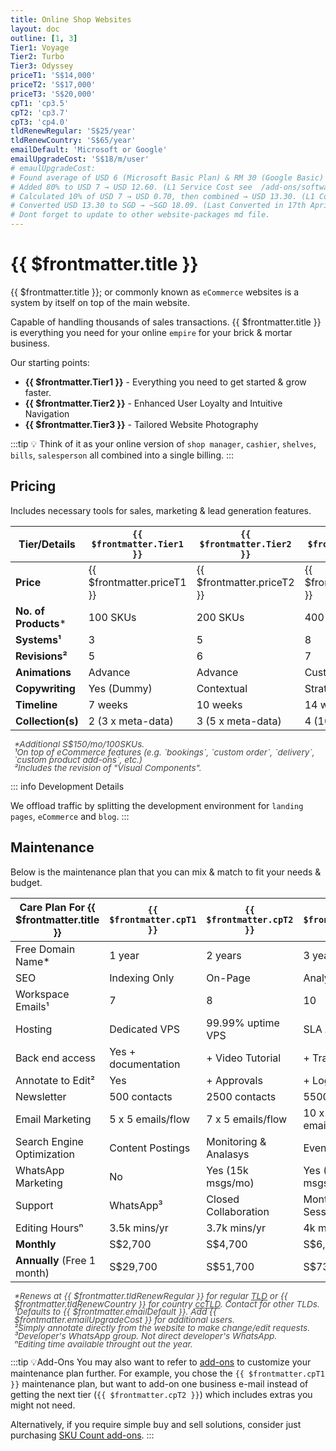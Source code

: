 ```yaml
---
title: Online Shop Websites
layout: doc
outline: [1, 3]
Tier1: Voyage
Tier2: Turbo
Tier3: Odyssey
priceT1: 'S$14,000'
priceT2: 'S$17,000'
priceT3: 'S$20,000'
cpT1: 'cp3.5'
cpT2: 'cp3.7'
cpT3: 'cp4.0'
tldRenewRegular: 'S$25/year'
tldRenewCountry: 'S$65/year'
emailDefault: 'Microsoft or Google'
emailUpgradeCost: 'S$18/m/user'
# emaulUpgradeCost:
# Found average of USD 6 (Microsoft Basic Plan) & RM 30 (Google Basic) (as USD 7 to adjust for currency rate) → USD 6.50. 
# Added 80% to USD 7 → USD 12.60. (L1 Service Cost see  /add-ons/softwares.html#_1-service-cost-threshold)
# Calculated 10% of USD 7 → USD 0.70, then combined → USD 13.30. (L1 Complexity Configuration Cost /add-ons/softwares.html#_2-complexity-threshold)
# Converted USD 13.30 to SGD → ~SGD 18.09. (Last Converted in 17th Apri 2025)
# Dont forget to update to other website-packages md file.
---
```


# {{ $frontmatter.title }}

{{ $frontmatter.title }}; or commonly known as `eCommerce` websites is a system by itself on top of the main website.

Capable of handling thousands of sales transactions. {{ $frontmatter.title }} is everything you need for your online `empire` for your brick & mortar business.

Our starting points:

- **{{ $frontmatter.Tier1 }}** - Everything you need to get started & grow faster.
- **{{ $frontmatter.Tier2 }}** - Enhanced User Loyalty and Intuitive Navigation
- **{{ $frontmatter.Tier3 }}** - Tailored Website Photography

:::tip 💡 
Think of it as your online version of `shop manager`, `cashier`, `shelves`, `bills`, `salesperson` all combined into a single billing.
:::

<!-- package details -->
## Pricing

Includes necessary tools for sales, marketing & lead generation features.

| Tier/Details          | `{{ $frontmatter.Tier1 }}` | `{{ $frontmatter.Tier2 }}` | `{{ $frontmatter.Tier3 }}` |
|-----------------------|----------------------------|----------------------------|----------------------------|
| **Price**             | {{ $frontmatter.priceT1 }} | {{ $frontmatter.priceT2 }} | {{ $frontmatter.priceT3 }} |
| **No. of Products***  | 100 SKUs                   | 200 SKUs                   | 400 SKUs                   |
| **Systems¹**          | 3                          | 5                          | 8                          |
| **Revisions²**        | 5                          | 6                          | 7                          |
| **Animations**        | Advance                    | Advance                    | Custom                     |
| **Copywriting**       | Yes (Dummy)                | Contextual                 | Strategized                |
| **Timeline**          | 7 weeks                    | 10 weeks                   | 14 weeks                   |
| **Collection(s)**     | 2 (3 x meta-data)          | 3 (5 x meta-data)          | 4 (10 x meta-data)         |

<ul style="color: inherit; font-size: 0.85rem; line-height: 0.8rem; list-style-type: none; opacity: 0.8; padding-left: 6px">
  <li><i>*Additional S$150/mo/100SKUs.</i></li>
  <li><i>¹On top of eCommerce features (e.g. `bookings`, `custom order`, `delivery`, `custom product add-ons`, etc.)</i></li>
  <li><i>²Includes the revision of "Visual Components".</i></li>
</ul>

::: info Development Details

We offload traffic by splitting the development environment for `landing pages`, `eCommerce` and `blog`.
:::
<!-- End of tier one package detail -->

## Maintenance

Below is the maintenance plan that you can mix & match to fit your needs & budget.

| **Care Plan For {{ $frontmatter.title }}** | `{{ $frontmatter.cpT1 }}` | `{{ $frontmatter.cpT2 }}` | `{{ $frontmatter.cpT3 }}` |
|------------------------------------|---------------------------|---------------------------|---------------------------|
| Free Domain Name*                  | 1 year                    | 2 years                   | 3 years                   |
| SEO                                | Indexing Only             | On-Page                   | Analytics Reports         |
| Workspace Emails¹                  | 7                         | 8                         | 10                        |
| Hosting                            | Dedicated VPS             | 99.99% uptime VPS         | SLA Agreement             |
| Back end access                    | Yes + documentation       | + Video Tutorial          | + Training                |
| Annotate to Edit²                  | Yes                       | + Approvals               | + Log Access              |
| Newsletter                         | 500 contacts              | 2500 contacts             | 5500 contacts             |
| Email Marketing                    | 5 x 5 emails/flow         | 7 x 5 emails/flow         | 10 x 5 emails/flow        |
| Search Engine Optimization         | Content Postings          | Monitoring & Analasys     | Event Tracking            |
| WhatsApp Marketing                 | No                        | Yes (15k msgs/mo)         | Yes (45k msgs/mo)         |
| Support                            | WhatsApp³                 | Closed Collaboration      | Monthly Huddle Session    |
| Editing Hoursⁿ                     | 3.5k mins/yr| 3.7k mins/yr | 4k mins/yr         |
| **Monthly**                        | S$2,700                   | S$4,700                   | S$6,700                   |
| **Annually** (Free 1 month)        | S$29,700                  | S$51,700                  | S$73,700                  |

<ul style="color: inherit; font-size: 0.85rem; line-height: 0.8rem; list-style-type: none; opacity: 0.8; padding-left: 6px">
    <li><i>*Renews at {{ $frontmatter.tldRenewRegular }} for regular <a href="/introduction/glossaries/#tld">TLD</a> or {{ $frontmatter.tldRenewCountry }} for country <a href="/introduction/glossaries/#tld">ccTLD</a>. Contact for other TLDs.</i></li>
    <li><i>¹Defaults to {{ $frontmatter.emailDefault }}. Add {{ $frontmatter.emailUpgradeCost }} for additional users.</i></li>
    <li><i>²Simply annotate directly from the website to make change/edit requests.</i></li>
    <li><i>³Developer's WhatsApp group. Not direct developer's WhatsApp.</i></li>
    <li><i>ⁿEditing time available throught out the year.</i></li>
</ul>

:::tip 💡Add-Ons
You may also want to refer to [add-ons](#) to customize your maintenance plan further. For example, you chose the `{{ $frontmatter.cpT1 }}` maintenance plan, but want to add-on one business e-mail instead of getting the next tier (`{{ $frontmatter.cpT2 }}`) which includes extras you might not need.

Alternatively, if you require simple buy and sell solutions, consider just purchasing [SKU Count add-ons](/add-ons/sku-count.html).
:::